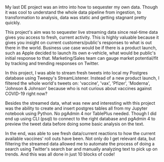 My last DE project was an intro into how to sequester my own data. Though it was cool to understand the whole data pipeline from ingestion, to transformation to 
analysis, data was static and getting stagnant pretty quickly.

This project's aim was to sequester live streaming data since real-time data gives you access to fresh, current activity. This is highly valuable because it gives 
you insight on current customers/public's responses to what is out there in the world. Business use case would be if there is a product launch, such as Apple decided 
to launch its own e-vehicle, what would be public's initial response to that. Marketing/Sales team can gauge market potential/fit by tracking and trending responses
on Twitter. 

In this project, I was able to stream fresh tweets into local my Postgres database using Tweepy's StreamListener. Instead of a new product launch, I filtered the whole world's tweets on: 'vaccine', 'vax', 'Pfizer', 'Moderna', 'Johnson & Johnson' because who is not curious about vaccines against COVID-19 right now? 

Besides the streamed data, what was new and interesting with this project was the ability to create and insert postgres tables all from my Jupyter notebook using Python. No pgAdmin 4 nor TablePlus needed. Though I did end up using CLI (psql) to connect to the right database and pgAdmin 4 to preview the tweet data before doing some basic analysis on the text. 

In the end, was able to see fresh data/current reactions to how the current available vaccines' roll outs have been. Not only do I get relevant data, but filtering the streamed data allowed me to automate the process of doing a search using Twitter's search bar and manually analyzing text to pick up on trends. And this was all done in just 10 blocks of code!
